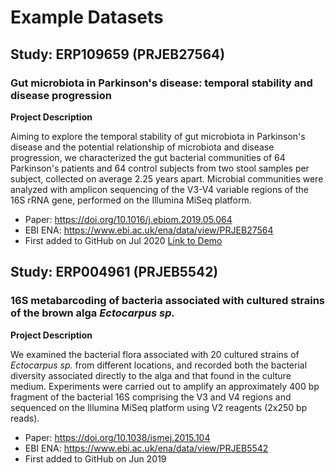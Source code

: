 # Example Datasets

## Study: ERP109659 (PRJEB27564)

### Gut microbiota in Parkinson's disease: temporal stability and disease progression

**Project Description**

Aiming to explore the temporal stability of gut microbiota in Parkinson's disease and the potential relationship of microbiota and disease progression, we characterized the gut bacterial communities of 64 Parkinson's patients and 64 control subjects from two stool samples per subject, collected on average 2.25 years apart. Microbial communities were analyzed with amplicon sequencing of the V3-V4 variable regions of the 16S rRNA gene, performed on the Illumina MiSeq platform.

* Paper: https://doi.org/10.1016/j.ebiom.2019.05.064
* EBI ENA: https://www.ebi.ac.uk/ena/data/view/PRJEB27564
* First added to GitHub on Jul 2020 [Link to Demo](https://ycl6.github.io/16S-Demo/)

## Study: ERP004961 (PRJEB5542)

### 16S metabarcoding of bacteria associated with cultured strains of the brown alga *Ectocarpus sp.*

**Project Description**

We examined the bacterial flora associated with 20 cultured strains of *Ectocarpus sp.* from different locations, and recorded both the bacterial diversity associated directly to the alga and that found in the culture medium. Experiments were carried out to amplify an approximately 400 bp fragment of the bacterial 16S comprising the V3 and V4 regions and sequenced on the Illumina MiSeq platform using V2 reagents (2x250 bp reads).

* Paper: https://doi.org/10.1038/ismej.2015.104
* EBI ENA: https://www.ebi.ac.uk/ena/data/view/PRJEB5542
* First added to GitHub on Jun 2019
